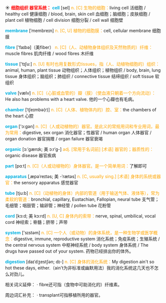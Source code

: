 ☀ <font color="red">**细胞组织 器官系统：**</font>
<font color="sky blue">**cell**</font> [sel] 
<font color="orange">n. [C] 生物的细胞：</font>living cell 活细胞 / healthy cell 健康细胞 / blood, brain, skin cell 血细胞；脑细胞；皮肤细胞 / plant cell 植物细胞 / cell division 细胞分裂 / cell wall 细胞壁
           
<font color="sky blue">**membrane**</font> [ˈmembreɪn]
<font color="orange">n. [C, U] 植物的细胞膜：</font>cell, cellular membrane 细胞膜

<font color="sky blue">**fibre**</font> ['faɪbə]（美fiber）
<font color="orange">n. [C]（人、动植物身体组织及天然物质的）纤维：</font>muscle fibres 肌肉纤维 / wood fibres 木纤维

<font color="sky blue">**tissue**</font> ['tɪʃu:] 
<font color="orange">n. [U] 有时也用复数形式tissues，指（人、动植物细胞的）组织：</font>animal, human, plant tissue 动物组织；人体组织；植物组织 / body, brain, lung tissue 身体组织；脑组织；肺组织 / connective tissue 结缔组织 / soft tissue 软组织
           
<font color="sky blue">**valve**</font> [vælv]
<font color="orange">n. [C]（心脏或血管的）瓣（膜）（使血液只朝着一个方向流动）：</font>He also has problems with a heart valve. 他的一个心瓣也有毛病。
           
<font color="sky blue">**chamber**</font> [ˈtʃeɪmbə(r)]
<font color="orange">n. [C]（人体、植物体内的）腔、室：</font>the chambers of the heart 心腔

<font color="sky blue">**organ**</font> ['ɔ:ɡən] 
<font color="orange">n. [C]（人或动植物的）器官。是此义的常规用词和专业用词，最为常用：</font>digestive, sex organ 消化器官；性器官 / human organ 人体器官 / organ donation 器官捐赠 / organ failure 器官衰竭
           
<font color="sky blue">**organic**</font> [ɔ:ˈgænɪk; 美 ɔ:rˈg-]
<font color="orange">adj. [常用于名词前] [术语] 器官的；器质性的：</font>organic disease 器官疾病

<font color="sky blue">**part**</font> [pɑːt] 
<font color="orange">n. [C]（人或动植物的）身体器官。是一个简单用词：</font>了解即可

<font color="sky blue">**apparatus**</font> [ˌæpəˈreɪtəs; 美 -ˈrætəs]
<font color="orange">n. [C, usually sing.] [术语] 身体的系统或器官：</font>the sensory apparatus 感觉器官

<font color="sky blue">**tube**</font> [tju:b] 
<font color="orange">n. [C]（动植物的身体）内部的管道（用于输送气体、液体等），常为柔软的管道：</font>bronchial, capillary, Eustachian, Fallopian, neural tube 支气管；毛细管；咽鼓管；输卵管；神经管 / pollen tube 花粉管
                      
<font color="sky blue">**cord**</font> [kɔ:d; 美 kɔ:rd]
<font color="orange">n. [U, C] 身体内的索带：</font>nerve, spinal, umbilical, vocal cord 神经索；脊髓；脐带；声带

<font color="sky blue">**system**</font> ['sɪstəm] 
<font color="orange">n. [C] 一个人（或动物）的身体系统，是一种生物学或医学概念：</font>digestive, immune, reproductive system 消化系统；免疫系统；生殖系统 / the central nervous system 中枢神经系统 / body system 身体系统 / The drugs have passed out of your system. 药物已经排出你的体外。

<font color="sky blue">**digestion**</font> [daɪˈdʒestʃən; dɪ-]
<font color="orange">n. [C] 身体的消化系统：</font>My digestion ain't so hot these days, either.（ain't为非标准或幽默用法）我的消化系统这几天也不怎么对劲儿。

相关词义延伸：
· fibre还可指（食物中可助消化的）纤维素。

周边词汇补充：
· transplant可指移植所用的器官。